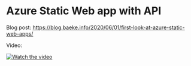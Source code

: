 # Azure Static Web app with API

Blog post: https://blog.baeke.info/2020/06/01/first-look-at-azure-static-web-apps/

Video:

[![Watch the video](https://i.imgur.com/N3zQnbg.png)](https://youtu.be/rBVAn9HAkrM)
